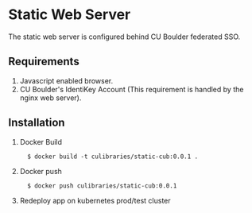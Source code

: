 # Static Web Server

The static web server is configured behind CU Boulder federated SSO.


Requirements  
------------
1. Javascript enabled browser.  
2. CU Boulder's IdentiKey Account (This requirement is handled by the nginx web server).  


Installation
-------------
1. Docker Build
   
         $ docker build -t culibraries/static-cub:0.0.1 .

2. Docker push

         $ docker push culibraries/static-cub:0.0.1

3. Redeploy app on kubernetes prod/test cluster
